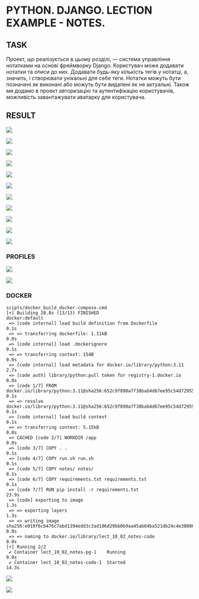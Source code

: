 # PYTHON. DJANGO. LECTION EXAMPLE - NOTES.

## TASK
Проект, що реалізується в цьому розділі, — система управління нотатками на основі фреймворку Django. Користувач може додавати нотатки та описи до них. Додавати будь-яку кількість тегів у нотатці, а, значить, і створювати унікальні для себе теги. Нотатки можуть бути позначені як виконані або можуть бути видалені як не актуальні. Також ми додамо в проект авторизацію та аутентифікацію користувачів, можливість завантажувати аватарку для користувача.

## RESULT

![](doc/signup_01.png)

![](doc/login_01.png)

![](doc/index_01.png)

![](doc/tag_01.png)

![](doc/tag_02.png)

![](doc/note_01.png)

![](doc/index_02.png)

![](doc/note_02.png)

![](doc/detail_01.png)

![](doc/index_03.png)

![](doc/detail_02.png)

### PROFILES

![](doc/profile_01.png)

![](doc/profile_02.png)



### DOCKER

```
scipts/docker_build_docker-compose.cmd
[+] Building 28.8s (13/13) FINISHED                                                                                  docker:default
 => [code internal] load build definition from Dockerfile                                                                      0.1s
 => => transferring dockerfile: 1.11kB                                                                                         0.0s 
 => [code internal] load .dockerignore                                                                                         0.1s 
 => => transferring context: 154B                                                                                              0.0s 
 => [code internal] load metadata for docker.io/library/python:3.11                                                            2.7s 
 => [code auth] library/python:pull token for registry-1.docker.io                                                             0.0s
 => [code 1/7] FROM docker.io/library/python:3.11@sha256:652c9f890a7f38bab4d67ee95c54d72955792623122cfea0a87aa74d927e41ae      0.1s
 => => resolve docker.io/library/python:3.11@sha256:652c9f890a7f38bab4d67ee95c54d72955792623122cfea0a87aa74d927e41ae           0.1s 
 => [code internal] load build context                                                                                         0.1s
 => => transferring context: 5.15kB                                                                                            0.0s
 => CACHED [code 2/7] WORKDIR /app                                                                                             0.0s
 => [code 3/7] COPY . .                                                                                                        0.1s
 => [code 4/7] COPY run.sh run.sh                                                                                              0.1s
 => [code 5/7] COPY notes/ notes/                                                                                              0.1s
 => [code 6/7] COPY requirements.txt requirements.txt                                                                          0.1s
 => [code 7/7] RUN pip install -r requirements.txt                                                                            23.9s
 => [code] exporting to image                                                                                                  1.3s
 => => exporting layers                                                                                                        1.3s
 => => writing image sha256:e019f6cb476c7abd1394edd3c3ad106d29bb0b9aa45ab04ba521db24c4e38806                                   0.0s
 => => naming to docker.io/library/lect_10_02_notes-code                                                                       0.0s
[+] Running 2/2
 ✔ Container lect_10_02_notes-pg-1    Running                                                                                  0.0s
 ✔ Container lect_10_02_notes-code-1  Started                                                                                 14.3s
 ```

![](doc/docker_01.png)


![](doc/docker_02.png)


